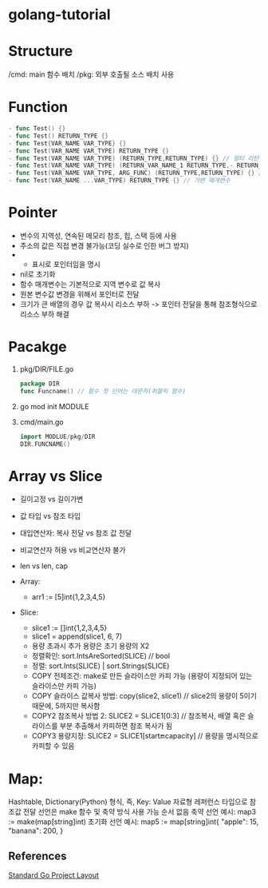 # golang-tutorial

# Structure
/cmd: main 함수 배치
/pkg: 외부 호출될 소스 배치 사용

# Function
```go
- func Test() {}
- func Test() RETURN_TYPE {}
- func Test{VAR_NAME VAR_TYPE} {}
- func Test(VAR_NAME VAR_TYPE) RETURN_TYPE {}
- func Test(VAR_NAME VAR_TYPE) (RETURN_TYPE,RETURN_TYPE) {} // 멀티 리턴
- func Test(VAR_NAME VAR_TYPE) (RETURN_VAR_NAME_1 RETURN_TYPE,- RETURN_VAR_NAME_2 RETURN_TYPE) {} // 리턴값 이름 지정
- func Test(VAR_NAME VAR_TYPE, ARG_FUNC) (RETURN_TYPE,RETURN_TYPE) {} // 함수를 인자로 받음
- func Test(VAR_NAME ...VAR_TYPE) RETURN_TYPE {} // 가변 매개변수
```


# Pointer
- 변수의 지역성, 연속된 메모리 참조, 힙, 스택 등에 사용
- 주소의 값은 직접 변경 불가능(코딩 실수로 인한 버그 방지)
- * 표시로 포인터임을 명시
- nil로 초기화
- 함수 매개변수는 기본적으로 지역 변수로 값 복사
- 원본 변수값 변경을 위해서 포인터로 전달
- 크기가 큰 배열의 경우 값 복사시 리소스 부하 -> 포인터 전달을 통해 참조형식으로 리소스 부하 해결

# Pacakge

1. pkg/DIR/FILE.go
    
    ```go
    package DIR
    func Funcname() // 함수 첫 단어는 대문자(퍼블릭 함수)
    ```

2. go mod init MODULE

3. cmd/main.go

    ```go
    import MODLUE/pkg/DIR
    DIR.FUNCNAME()
    ```

# Array vs Slice
- 길이고정 vs 길이가변
- 값 타입 vs 참조 타입
- 대입연산자: 복사 전달  vs 참조 값 전달
- 비교연산자 허용 vs 비교연산자 불가
- len vs len, cap

- Array: 
    - arr1 := [5]int{1,2,3,4,5}

- Slice: 
    - slice1 := []int{1,2,3,4,5}
    - slice1 = append(slice1, 6, 7)
    - 용량 초과시 추가 용량은 초기 용량의 X2
    - 정렬확인: sort.IntsAreSorted(SLICE) // bool
    - 정렬: sort.Ints(SLICE) | sort.Strings(SLICE)
    - COPY 전제조건: make로 만든 슬라이스만 카피 가능 (용량이 지정되어 있는 슬라이스만 카피 가능)
    - COPY 슬라이스 값복사 방법: copy(slice2, slice1) // slice2의 용량이 5이기때문에, 5까지만 복사함
    - COPY2 참조복사 방법 2: SLICE2 = SLICE1[0:3] //  참조복사, 배열 혹은 슬라이스를 부분 추출해서 카피하면 참조 복사가 됨
    - COPY3 용량지정: SLICE2 = SLICE1[start:end:capacity] // 용량을 명시적으로 카피할 수 있음

# Map:
Hashtable, Dictionary(Python) 형식, 즉, Key: Value 자료형
레퍼런스 타입으로 참조값 전달
선언은 make 함수 및 축약 방식 사용 가능
순서 없음
축약 선언 예시:
map3 := make(map[string]int)
초기화 선언 예시:
map5 := map[string]int{
		"apple":  15,
		"banana": 200,
	}


## References
[Standard Go Project Layout](https://github.com/golang-standards/project-layout/blob/master/README_ko.md)